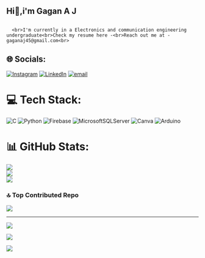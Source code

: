 ##                      Hi👋,i'm Gagan A J

##
      <br>I'm currently in a Electronics and communication engineering undergraduate<br>Check my resume here -<br>Reach out me at -   gaganaj45@gmail.com<br>  


## 🌐 Socials:
[![Instagram](https://img.shields.io/badge/Instagram-%23E4405F.svg?logo=Instagram&logoColor=white)](https://instagram.com/gagan__aj) [![LinkedIn](https://img.shields.io/badge/LinkedIn-%230077B5.svg?logo=linkedin&logoColor=white)](https://linkedin.com/in/gagan-a-j) [![email](https://img.shields.io/badge/Email-D14836?logo=gmail&logoColor=white)](mailto:gaganaj45@gmail.com) 

# 💻 Tech Stack:
![C](https://img.shields.io/badge/c-%2300599C.svg?style=flat-square&logo=c&logoColor=white) ![Python](https://img.shields.io/badge/python-3670A0?style=flat-square&logo=python&logoColor=ffdd54) ![Firebase](https://img.shields.io/badge/firebase-%23039BE5.svg?style=flat-square&logo=firebase) ![MicrosoftSQLServer](https://img.shields.io/badge/Microsoft%20SQL%20Server-CC2927?style=flat-square&logo=microsoft%20sql%20server&logoColor=white) ![Canva](https://img.shields.io/badge/Canva-%2300C4CC.svg?style=flat-square&logo=Canva&logoColor=white) ![Arduino](https://img.shields.io/badge/-Arduino-00979D?style=flat-square&logo=Arduino&logoColor=white)
# 📊 GitHub Stats:
![](https://github-readme-stats.vercel.app/api?username=GaganAJ-45&theme=aura&hide_border=false&include_all_commits=false&count_private=false)<br/>
![](https://nirzak-streak-stats.vercel.app/?user=GaganAJ-45&theme=aura&hide_border=false)<br/>
![](https://github-readme-stats.vercel.app/api/top-langs/?username=GaganAJ-45&theme=aura&hide_border=false&include_all_commits=false&count_private=false&layout=compact)



### 🔝 Top Contributed Repo
![](https://github-contributor-stats.vercel.app/api?username=GaganAJ-45&limit=5&theme=prussian&combine_all_yearly_contributions=true)

---
[![](https://visitcount.itsvg.in/api?id=GaganAJ-45&icon=0&color=5)](https://visitcount.itsvg.in)




[![](https://visitcount.itsvg.in/api?id=.&icon=0&color=0)](https://visitcount.itsvg.in)

[![](https://visitcount.itsvg.in/api?id=.&icon=0&color=0)](https://visitcount.itsvg.in)
